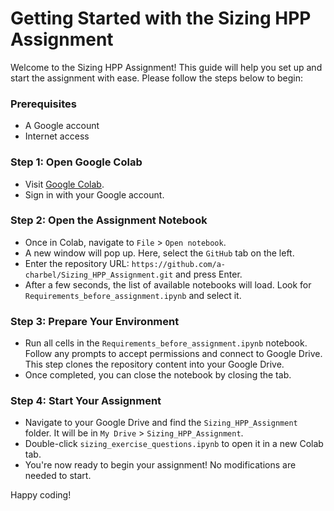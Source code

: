# Getting Started with the Sizing HPP Assignment

Welcome to the Sizing HPP Assignment! This guide will help you set up and start the assignment with ease. Please follow the steps below to begin:

### Prerequisites
- A Google account
- Internet access

### Step 1: Open Google Colab
- Visit [Google Colab](https://colab.research.google.com/).
- Sign in with your Google account.

### Step 2: Open the Assignment Notebook
- Once in Colab, navigate to `File` > `Open notebook`.
- A new window will pop up. Here, select the `GitHub` tab on the left.
- Enter the repository URL: `https://github.com/a-charbel/Sizing_HPP_Assignment.git` and press Enter.
- After a few seconds, the list of available notebooks will load. Look for `Requirements_before_assignment.ipynb` and select it.

### Step 3: Prepare Your Environment
- Run all cells in the `Requirements_before_assignment.ipynb` notebook. Follow any prompts to accept permissions and connect to Google Drive. This step clones the repository content into your Google Drive.
- Once completed, you can close the notebook by closing the tab.

### Step 4: Start Your Assignment
- Navigate to your Google Drive and find the `Sizing_HPP_Assignment` folder. It will be in `My Drive` > `Sizing_HPP_Assignment`.
- Double-click `sizing_exercise_questions.ipynb` to open it in a new Colab tab.
- You're now ready to begin your assignment! No modifications are needed to start.

Happy coding!
